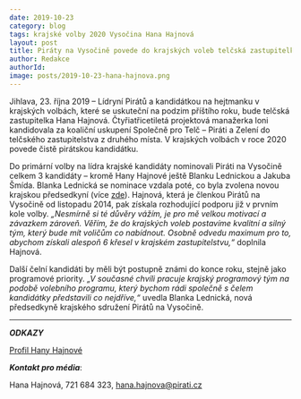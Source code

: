 ```yaml
---
date: 2019-10-23
category: blog
tags: krajské volby 2020 Vysočina Hana Hajnová 
layout: post
title: Piráty na Vysočině povede do krajských voleb telčská zastupitelka Hana Hajnová
author: Redakce
authorId:  
image: posts/2019-10-23-hana-hajnova.png
---
```


Jihlava, 23. října 2019 – Lídryní Pirátů a kandidátkou na hejtmanku v krajských volbách, které se uskuteční na podzim příštího roku, bude telčská zastupitelka Hana Hajnová. Čtyřiatřicetiletá projektová manažerka loni kandidovala za koaliční uskupení Společně pro Telč – Piráti a Zelení do telčského zastupitelstva z druhého místa. V krajských volbách v roce 2020 povede čistě pirátskou kandidátku. 

Do primární volby na lídra krajské kandidáty nominovali Piráti na Vysočině celkem 3 kandidáty – kromě Hany Hajnové ještě Blanku Lednickou a Jakuba Šmída. Blanka Lednická se nominace vzdala poté, co byla zvolena novou krajskou předsedkyní (více [zde](https://vysocina.pirati.cz/aktuality/nove-predsednictvo-vysocina.html)). Hajnová, která je členkou Pirátů na Vysočině od listopadu 2014, pak získala rozhodující podporu již v prvním kole volby. *„Nesmírně si té důvěry vážím, je pro mě velkou motivací a závazkem zároveň. Věřím, že do krajských voleb postavíme kvalitní a silný tým, který bude mít voličům co nabídnout. Osobně odvedu maximum pro to, abychom získali alespoň 6 křesel v krajském zastupitelstvu,“* doplnila Hajnová. 

Další čelní kandidáti by měli být postupně známi do konce roku, stejně jako programové priority. *„V současné chvíli pracuje krajský programový tým na podobě volebního programu, který bychom rádi společně s čelem kandidátky představili co nejdříve,“* uvedla Blanka Lednická, nová předsedkyně krajského sdružení Pirátů na Vysočině.

---

***ODKAZY***

[Profil Hany Hajnové](https://lide.pirati.cz/personProfile/228)


***Kontakt pro média***:

Hana Hajnová, 721 684 323, hana.hajnova@pirati.cz
